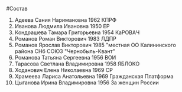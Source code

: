 #Состав
1. Адеева Сания Наримановна 1962 КПРФ
2. Иванова Людмила Ивановна 1950 ЕР
3. Кондрашева Тамара Григорьевна 1954 КаРОВАЧ
4. Романов Роман Викторович 1983 ЛДПР
5. Романов Ярослав Викторович 1985 \"местная ОО Калининского района СНб СОЮЗ \"Чернобыль-Квант\"
6. Романова Татьяна Сергеевна 1956 ВОИ
7. Тарасова Светлана Владимировна 1958 ЯБЛОКО
8. Ходанович Елена Николаевна 1969 СР
9. Храмеева Лариса Анатольевна 1969 Гражданская Платформа
10. Цыганова Ирина Владимировна 1956 За женщин России
